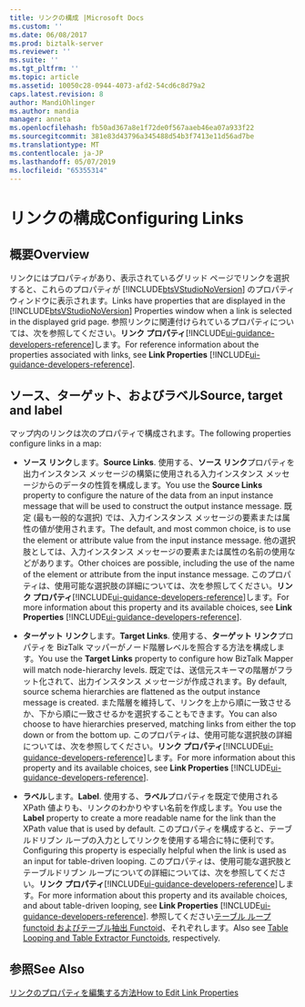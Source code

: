 ```yaml
---
title: リンクの構成 |Microsoft Docs
ms.custom: ''
ms.date: 06/08/2017
ms.prod: biztalk-server
ms.reviewer: ''
ms.suite: ''
ms.tgt_pltfrm: ''
ms.topic: article
ms.assetid: 10050c28-0944-4073-afd2-54cd6c8d79a2
caps.latest.revision: 8
author: MandiOhlinger
ms.author: mandia
manager: anneta
ms.openlocfilehash: fb50ad367a8e1f72de0f567aaeb46ea07a933f22
ms.sourcegitcommit: 381e83d43796a345488d54b3f7413e11d56ad7be
ms.translationtype: MT
ms.contentlocale: ja-JP
ms.lasthandoff: 05/07/2019
ms.locfileid: "65355314"
---
```

# <a name="configuring-links"></a><span data-ttu-id="e77b6-102">リンクの構成</span><span class="sxs-lookup"><span data-stu-id="e77b6-102">Configuring Links</span></span>

## <a name="overview"></a><span data-ttu-id="e77b6-103">概要</span><span class="sxs-lookup"><span data-stu-id="e77b6-103">Overview</span></span>
<span data-ttu-id="e77b6-104">リンクにはプロパティがあり、表示されているグリッド ページでリンクを選択すると、これらのプロパティが [!INCLUDE[btsVStudioNoVersion](../includes/btsvstudionoversion-md.md)] のプロパティ ウィンドウに表示されます。</span><span class="sxs-lookup"><span data-stu-id="e77b6-104">Links have properties that are displayed in the [!INCLUDE[btsVStudioNoVersion](../includes/btsvstudionoversion-md.md)] Properties window when a link is selected in the displayed grid page.</span></span> <span data-ttu-id="e77b6-105">参照リンクに関連付けられているプロパティについては、次を参照してください。**リンク プロパティ**[!INCLUDE[ui-guidance-developers-reference](../includes/ui-guidance-developers-reference.md)]します。</span><span class="sxs-lookup"><span data-stu-id="e77b6-105">For reference information about the properties associated with links, see **Link Properties** [!INCLUDE[ui-guidance-developers-reference](../includes/ui-guidance-developers-reference.md)].</span></span> 

## <a name="source-target-and-label"></a><span data-ttu-id="e77b6-106">ソース、ターゲット、およびラベル</span><span class="sxs-lookup"><span data-stu-id="e77b6-106">Source, target and label</span></span>  
 <span data-ttu-id="e77b6-107">マップ内のリンクは次のプロパティで構成されます。</span><span class="sxs-lookup"><span data-stu-id="e77b6-107">The following properties configure links in a map:</span></span>  
  
- <span data-ttu-id="e77b6-108">**ソース リンク**します。</span><span class="sxs-lookup"><span data-stu-id="e77b6-108">**Source Links**.</span></span> <span data-ttu-id="e77b6-109">使用する、**ソース リンク**プロパティを出力インスタンス メッセージの構築に使用される入力インスタンス メッセージからのデータの性質を構成します。</span><span class="sxs-lookup"><span data-stu-id="e77b6-109">You use the **Source Links** property to configure the nature of the data from an input instance message that will be used to construct the output instance message.</span></span> <span data-ttu-id="e77b6-110">既定 (最も一般的な選択) では、入力インスタンス メッセージの要素または属性の値が使用されます。</span><span class="sxs-lookup"><span data-stu-id="e77b6-110">The default, and most common choice, is to use the element or attribute value from the input instance message.</span></span> <span data-ttu-id="e77b6-111">他の選択肢としては、入力インスタンス メッセージの要素または属性の名前の使用などがあります。</span><span class="sxs-lookup"><span data-stu-id="e77b6-111">Other choices are possible, including the use of the name of the element or attribute from the input instance message.</span></span> <span data-ttu-id="e77b6-112">このプロパティは、使用可能な選択肢の詳細については、次を参照してください。**リンク プロパティ**[!INCLUDE[ui-guidance-developers-reference](../includes/ui-guidance-developers-reference.md)]します。</span><span class="sxs-lookup"><span data-stu-id="e77b6-112">For more information about this property and its available choices, see **Link Properties** [!INCLUDE[ui-guidance-developers-reference](../includes/ui-guidance-developers-reference.md)].</span></span>
  
- <span data-ttu-id="e77b6-113">**ターゲット リンク**します。</span><span class="sxs-lookup"><span data-stu-id="e77b6-113">**Target Links**.</span></span> <span data-ttu-id="e77b6-114">使用する、**ターゲット リンク**プロパティを BizTalk マッパーがノード階層レベルを照合する方法を構成します。</span><span class="sxs-lookup"><span data-stu-id="e77b6-114">You use the **Target Links** property to configure how BizTalk Mapper will match node-hierarchy levels.</span></span> <span data-ttu-id="e77b6-115">既定では、送信元スキーマの階層がフラット化されて、出力インスタンス メッセージが作成されます。</span><span class="sxs-lookup"><span data-stu-id="e77b6-115">By default, source schema hierarchies are flattened as the output instance message is created.</span></span> <span data-ttu-id="e77b6-116">また階層を維持して、リンクを上から順に一致させるか、下から順に一致させるかを選択することもできます。</span><span class="sxs-lookup"><span data-stu-id="e77b6-116">You can also choose to have hierarchies preserved, matching links from either the top down or from the bottom up.</span></span> <span data-ttu-id="e77b6-117">このプロパティは、使用可能な選択肢の詳細については、次を参照してください。**リンク プロパティ**[!INCLUDE[ui-guidance-developers-reference](../includes/ui-guidance-developers-reference.md)]します。</span><span class="sxs-lookup"><span data-stu-id="e77b6-117">For more information about this property and its available choices, see **Link Properties** [!INCLUDE[ui-guidance-developers-reference](../includes/ui-guidance-developers-reference.md)].</span></span>
  
- <span data-ttu-id="e77b6-118">**ラベル**します。</span><span class="sxs-lookup"><span data-stu-id="e77b6-118">**Label**.</span></span> <span data-ttu-id="e77b6-119">使用する、**ラベル**プロパティを既定で使用される XPath 値よりも、リンクのわかりやすい名前を作成します。</span><span class="sxs-lookup"><span data-stu-id="e77b6-119">You use the **Label** property to create a more readable name for the link than the XPath value that is used by default.</span></span> <span data-ttu-id="e77b6-120">このプロパティを構成すると、テーブルドリブン ループの入力としてリンクを使用する場合に特に便利です。</span><span class="sxs-lookup"><span data-stu-id="e77b6-120">Configuring this property is especially helpful when the link is used as an input for table-driven looping.</span></span> <span data-ttu-id="e77b6-121">このプロパティは、使用可能な選択肢とテーブルドリブン ループについての詳細については、次を参照してください。**リンク プロパティ**[!INCLUDE[ui-guidance-developers-reference](../includes/ui-guidance-developers-reference.md)]します。</span><span class="sxs-lookup"><span data-stu-id="e77b6-121">For more information about this property and its available choices, and about table-driven looping, see **Link Properties** [!INCLUDE[ui-guidance-developers-reference](../includes/ui-guidance-developers-reference.md)].</span></span> <span data-ttu-id="e77b6-122">参照してください[テーブル ループ functoid およびテーブル抽出 Functoid](../core/table-looping-and-table-extractor-functoids.md)、それぞれします。</span><span class="sxs-lookup"><span data-stu-id="e77b6-122">Also see [Table Looping and Table Extractor Functoids](../core/table-looping-and-table-extractor-functoids.md), respectively.</span></span>  
  
## <a name="see-also"></a><span data-ttu-id="e77b6-123">参照</span><span class="sxs-lookup"><span data-stu-id="e77b6-123">See Also</span></span>  
  [<span data-ttu-id="e77b6-124">リンクのプロパティを編集する方法</span><span class="sxs-lookup"><span data-stu-id="e77b6-124">How to Edit Link Properties</span></span>](../core/how-to-edit-link-properties.md)